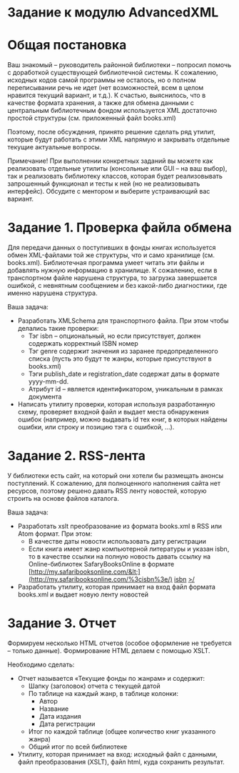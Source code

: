 # Задание к модулю AdvancedXML

# Общая постановка

Ваш знакомый – руководитель районной библиотеки – попросил помочь с доработкой существующей библиотечной системы. К сожалению, исходных кодов самой программы не осталось, но о полном переписывании речь не идет (нет возможностей, всем в целом нравится текущий вариант, и т.д.). К счастью, выяснилось, что в качестве формата хранения, а также для обмена данными с центральным библиотечным фондом используется XML достаточно простой структуры (см. приложенный файл books.xml)

Поэтому, после обсуждения, принято решение сделать ряд утилит, которые будут работать с этими XML напрямую и закрывать отдельные текущие актуальные вопросы.

Примечание! При выполнении конкретных заданий вы можете как реализовать отдельные утилиты (консольные или GUI – на ваш выбор), так и реализовать библиотеку классов, которая будет реализовывать запрошенный функционал и тесты к ней (но не реализовывать интерфейс). Обсудите с ментором и выберите устраивающий вас вариант.

# Задание 1. Проверка файла обмена

Для передачи данных о поступивших в фонды книгах используется обмен XML-файлами той же структуры, что и само хранилище (см. books.xml). Библиотечная программа умеет читать эти файлы и добавлять нужную информацию в хранилище. К сожалению, если в транспортном файле нарушена структура, то загрузка завершается ошибкой, с невнятным сообщением и без какой-либо диагностики, где именно нарушена структура.

Ваша задача:

- Разработать XMLSchema для транспортного файла. При этом чтобы делались такие проверки:
  - Тэг isbn – опциональный, но если присутствует, должен содержать корректный ISBN номер
  - Тэг genre содержит значения из заранее предопределенного списка (пусть это будут те жанры, которые присутствуют в books.xml)
  - Тэги publish\_date и registration\_date содержат даты в формате yyyy-mm-dd.
  - Атрибут id – является идентификатором, уникальным в рамках документа
- Написать утилиту проверки, которая используя разработанную схему, проверяет входной файл и выдает места обнаружения ошибок (например, можно выдавать id тех книг, в которых найдены ошибки, или строку и позицию тэга с ошибкой, ...).

# Задание 2. RSS-лента

У библиотеки есть сайт, на который они хотели бы размещать анонсы поступлений. К сожалению, для полноценного наполнения сайта нет ресурсов, поэтому решено давать RSS ленту новостей, которую строить на основе файлов каталога.

Ваша задача:

- Разработать xslt преобразование из формата books.xml в RSS или Atom формат. При этом:
  - В качестве даты новости использовать дату регистрации
  - Если книга имеет жанр компьютерной литературы и указан isbn, то в качестве ссылки на полную новость давать ссылку на Online-библиотек SafaryBooksOnline в формате [http://my.safaribooksonline.com/&lt;](http://my.safaribooksonline.com/%3cisbn%3e/) [isbn](http://my.safaribooksonline.com/%3cisbn%3e/) [&gt;/](http://my.safaribooksonline.com/%3cisbn%3e/)
- Разработать утилиту, которая принимает на вход файл формата books.xml и выдает новую ленту новостей

# Задание 3. Отчет

Формируем несколько HTML отчетов (особое оформление не требуется – только данные). Формирование HTML делаем с помощью XSLT.

Необходимо сделать:

- Отчет называется «Текущие фонды по жанрам» и содержит:
  - Шапку (заголовок) отчета с текущей датой
  - По таблице на каждый жанр, в таблице колонки:
    - Автор
    - Название
    - Дата издания
    - Дата регистрации
  - Итог по каждой таблице (общее количество книг указанного жанра)
  - Общий итог по всей библиотеке
- Утилиту, которая принимает на вход: исходный файл с данными, файл преобразования (XSLT), файл html, куда сохранить результат.